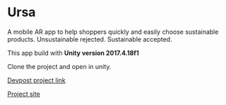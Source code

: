 # Ursa
A mobile AR app to help shoppers quickly and easily choose sustainable products. Unsustainable rejected. Sustainable accepted.

This app build with **Unity version 2017.4.18f1**

Clone the project and open in unity.

[Devpost project link](https://devpost.com/software/shopgood)

[Project site](https://realityvirtually2019.github.io/shop-good-unity/)


